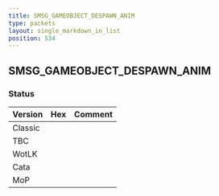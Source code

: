 ```yaml
---
title: SMSG_GAMEOBJECT_DESPAWN_ANIM
type: packets
layout: single_markdown_in_list
position: 534
---
```


## SMSG_GAMEOBJECT_DESPAWN_ANIM

### Status

Version | Hex | Comment
---------- | ---------- | ---------- 
Classic |  |  
TBC |  |  
WotLK |  |  
Cata |  |  
MoP |  |  
